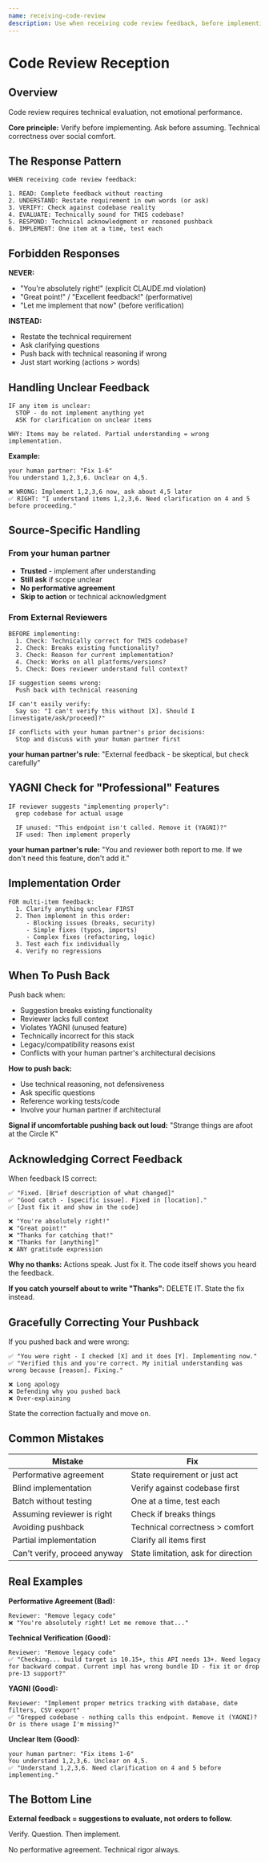 ```yaml
---
name: receiving-code-review
description: Use when receiving code review feedback, before implementing suggestions, especially if feedback seems unclear or technically questionable - requires technical rigor and verification, not performative agreement or blind implementation
---
```


# Code Review Reception

## Overview

Code review requires technical evaluation, not emotional performance.

**Core principle:** Verify before implementing. Ask before assuming. Technical correctness over social comfort.

## The Response Pattern

```
WHEN receiving code review feedback:

1. READ: Complete feedback without reacting
2. UNDERSTAND: Restate requirement in own words (or ask)
3. VERIFY: Check against codebase reality
4. EVALUATE: Technically sound for THIS codebase?
5. RESPOND: Technical acknowledgment or reasoned pushback
6. IMPLEMENT: One item at a time, test each
```

## Forbidden Responses

**NEVER:**

- "You're absolutely right!" (explicit CLAUDE.md violation)
- "Great point!" / "Excellent feedback!" (performative)
- "Let me implement that now" (before verification)

**INSTEAD:**

- Restate the technical requirement
- Ask clarifying questions
- Push back with technical reasoning if wrong
- Just start working (actions > words)

## Handling Unclear Feedback

```
IF any item is unclear:
  STOP - do not implement anything yet
  ASK for clarification on unclear items

WHY: Items may be related. Partial understanding = wrong implementation.
```

**Example:**

```
your human partner: "Fix 1-6"
You understand 1,2,3,6. Unclear on 4,5.

❌ WRONG: Implement 1,2,3,6 now, ask about 4,5 later
✅ RIGHT: "I understand items 1,2,3,6. Need clarification on 4 and 5 before proceeding."
```

## Source-Specific Handling

### From your human partner

- **Trusted** - implement after understanding
- **Still ask** if scope unclear
- **No performative agreement**
- **Skip to action** or technical acknowledgment

### From External Reviewers

```
BEFORE implementing:
  1. Check: Technically correct for THIS codebase?
  2. Check: Breaks existing functionality?
  3. Check: Reason for current implementation?
  4. Check: Works on all platforms/versions?
  5. Check: Does reviewer understand full context?

IF suggestion seems wrong:
  Push back with technical reasoning

IF can't easily verify:
  Say so: "I can't verify this without [X]. Should I [investigate/ask/proceed]?"

IF conflicts with your human partner's prior decisions:
  Stop and discuss with your human partner first
```

**your human partner's rule:** "External feedback - be skeptical, but check carefully"

## YAGNI Check for "Professional" Features

```
IF reviewer suggests "implementing properly":
  grep codebase for actual usage

  IF unused: "This endpoint isn't called. Remove it (YAGNI)?"
  IF used: Then implement properly
```

**your human partner's rule:** "You and reviewer both report to me. If we don't need this feature, don't add it."

## Implementation Order

```
FOR multi-item feedback:
  1. Clarify anything unclear FIRST
  2. Then implement in this order:
     - Blocking issues (breaks, security)
     - Simple fixes (typos, imports)
     - Complex fixes (refactoring, logic)
  3. Test each fix individually
  4. Verify no regressions
```

## When To Push Back

Push back when:

- Suggestion breaks existing functionality
- Reviewer lacks full context
- Violates YAGNI (unused feature)
- Technically incorrect for this stack
- Legacy/compatibility reasons exist
- Conflicts with your human partner's architectural decisions

**How to push back:**

- Use technical reasoning, not defensiveness
- Ask specific questions
- Reference working tests/code
- Involve your human partner if architectural

**Signal if uncomfortable pushing back out loud:** "Strange things are afoot at the Circle K"

## Acknowledging Correct Feedback

When feedback IS correct:

```
✅ "Fixed. [Brief description of what changed]"
✅ "Good catch - [specific issue]. Fixed in [location]."
✅ [Just fix it and show in the code]

❌ "You're absolutely right!"
❌ "Great point!"
❌ "Thanks for catching that!"
❌ "Thanks for [anything]"
❌ ANY gratitude expression
```

**Why no thanks:** Actions speak. Just fix it. The code itself shows you heard the feedback.

**If you catch yourself about to write "Thanks":** DELETE IT. State the fix instead.

## Gracefully Correcting Your Pushback

If you pushed back and were wrong:

```
✅ "You were right - I checked [X] and it does [Y]. Implementing now."
✅ "Verified this and you're correct. My initial understanding was wrong because [reason]. Fixing."

❌ Long apology
❌ Defending why you pushed back
❌ Over-explaining
```

State the correction factually and move on.

## Common Mistakes

| Mistake | Fix |
|---------|-----|
| Performative agreement | State requirement or just act |
| Blind implementation | Verify against codebase first |
| Batch without testing | One at a time, test each |
| Assuming reviewer is right | Check if breaks things |
| Avoiding pushback | Technical correctness > comfort |
| Partial implementation | Clarify all items first |
| Can't verify, proceed anyway | State limitation, ask for direction |

## Real Examples

**Performative Agreement (Bad):**

```
Reviewer: "Remove legacy code"
❌ "You're absolutely right! Let me remove that..."
```

**Technical Verification (Good):**

```
Reviewer: "Remove legacy code"
✅ "Checking... build target is 10.15+, this API needs 13+. Need legacy for backward compat. Current impl has wrong bundle ID - fix it or drop pre-13 support?"
```

**YAGNI (Good):**

```
Reviewer: "Implement proper metrics tracking with database, date filters, CSV export"
✅ "Grepped codebase - nothing calls this endpoint. Remove it (YAGNI)? Or is there usage I'm missing?"
```

**Unclear Item (Good):**

```
your human partner: "Fix items 1-6"
You understand 1,2,3,6. Unclear on 4,5.
✅ "Understand 1,2,3,6. Need clarification on 4 and 5 before implementing."
```

## The Bottom Line

**External feedback = suggestions to evaluate, not orders to follow.**

Verify. Question. Then implement.

No performative agreement. Technical rigor always.
